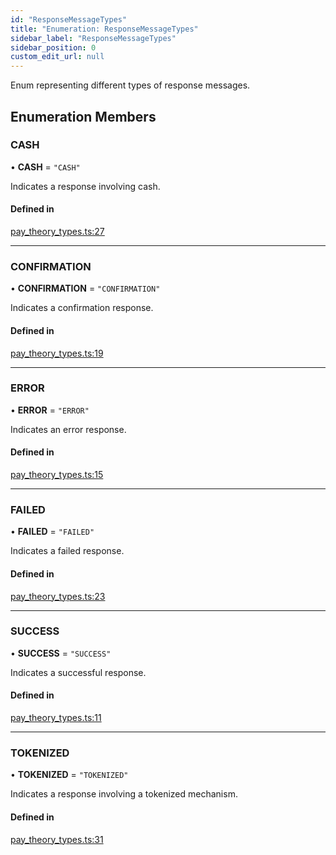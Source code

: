 ```yaml
---
id: "ResponseMessageTypes"
title: "Enumeration: ResponseMessageTypes"
sidebar_label: "ResponseMessageTypes"
sidebar_position: 0
custom_edit_url: null
---
```


Enum representing different types of response messages.

## Enumeration Members

### CASH

• **CASH** = ``"CASH"``

Indicates a response involving cash.

#### Defined in

[pay_theory_types.ts:27](https://github.com/pay-theory/pay-theory-documentation/blob/fae15a8/theme/pay_theory_types.ts#L27)

___

### CONFIRMATION

• **CONFIRMATION** = ``"CONFIRMATION"``

Indicates a confirmation response.

#### Defined in

[pay_theory_types.ts:19](https://github.com/pay-theory/pay-theory-documentation/blob/fae15a8/theme/pay_theory_types.ts#L19)

___

### ERROR

• **ERROR** = ``"ERROR"``

Indicates an error response.

#### Defined in

[pay_theory_types.ts:15](https://github.com/pay-theory/pay-theory-documentation/blob/fae15a8/theme/pay_theory_types.ts#L15)

___

### FAILED

• **FAILED** = ``"FAILED"``

Indicates a failed response.

#### Defined in

[pay_theory_types.ts:23](https://github.com/pay-theory/pay-theory-documentation/blob/fae15a8/theme/pay_theory_types.ts#L23)

___

### SUCCESS

• **SUCCESS** = ``"SUCCESS"``

Indicates a successful response.

#### Defined in

[pay_theory_types.ts:11](https://github.com/pay-theory/pay-theory-documentation/blob/fae15a8/theme/pay_theory_types.ts#L11)

___

### TOKENIZED

• **TOKENIZED** = ``"TOKENIZED"``

Indicates a response involving a tokenized mechanism.

#### Defined in

[pay_theory_types.ts:31](https://github.com/pay-theory/pay-theory-documentation/blob/fae15a8/theme/pay_theory_types.ts#L31)
